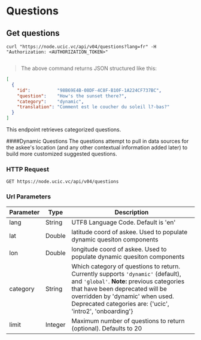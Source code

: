 # Questions 

## Get questions

```shell
curl "https://node.ucic.vc/api/v04/questions?lang=fr" -H "Authorization: <AUTHORIZATION_TOKEN>"
```

```javascript

```

> The above command returns JSON structured like this:

```json
[
  {
    "id":          "98B69E4B-08DF-4C8F-B10F-1A224CF737BC",
    "question":    "How's the sunset there?",
    "category":    "dynamic",
    "translation": "Comment est le coucher du soleil l?-bas?"
  }
]
```

This endpoint retrieves categorized questions.

####Dynamic Questions
The questions attempt to pull in data sources for the askee's location (and any other contextual information added later) to build more customized suggested questions.

### HTTP Request

`GET https://node.ucic.vc/api/v04/questions`

### Url Parameters

| Parameter | Type    | Description                              |
| --------- | ------- | ---------------------------------------- |
| lang      | String  | UTF8 Language Code.  Default is 'en'     |
| lat       | Double  | latitude coord of askee. Used to populate dynamic quesiton components |
| lon       | Double  | longitude coord of askee. Used to populate dynamic quesiton components |
| category  | String  | Which category of questions to return. Currently supports `'dynamic'` (default), and `'global'`. **Note:** previous categories that have been deprecated will be overridden by 'dynamic' when used. Deprecated categories are: {'ucic', 'intro2', 'onboarding'} |
| limit     | Integer | Maximum number of questions to return (optional). Defaults to 20 |

